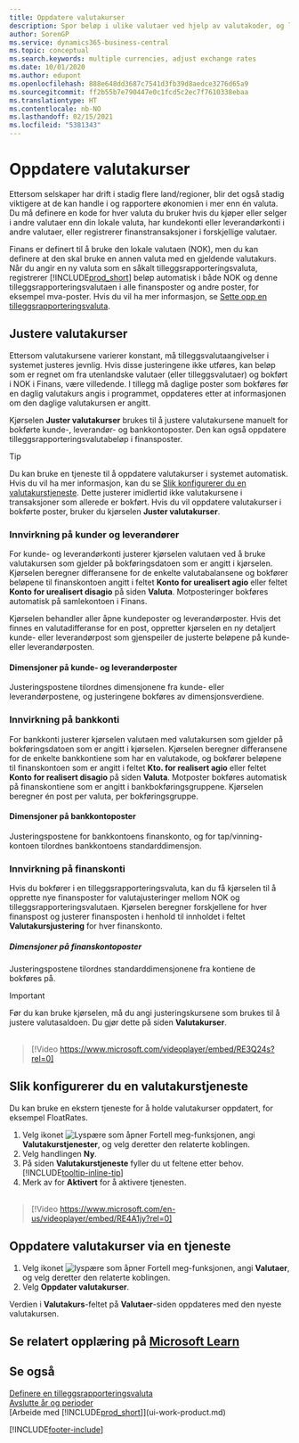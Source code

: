 ```yaml
---
title: Oppdatere valutakurser
description: Spor beløp i ulike valutaer ved hjelp av valutakoder, og la Business Central hjelpe deg med å justere valutakurser for bokførte poster med en ekstern service.
author: SorenGP
ms.service: dynamics365-business-central
ms.topic: conceptual
ms.search.keywords: multiple currencies, adjust exchange rates
ms.date: 10/01/2020
ms.author: edupont
ms.openlocfilehash: 888e648dd3687c7541d3fb39d8aedce3276d65a9
ms.sourcegitcommit: ff2b55b7e790447e0c1fcd5c2ec7f7610338ebaa
ms.translationtype: HT
ms.contentlocale: nb-NO
ms.lasthandoff: 02/15/2021
ms.locfileid: "5381343"
---
```

# <a name="update-currency-exchange-rates"></a>Oppdatere valutakurser

Ettersom selskaper har drift i stadig flere land/regioner, blir det også stadig viktigere at de kan handle i og rapportere økonomien i mer enn én valuta. Du må definere en kode for hver valuta du bruker hvis du kjøper eller selger i andre valutaer enn din lokale valuta, har kundekonti eller leverandørkonti i andre valutaer, eller registrerer finanstransaksjoner i forskjellige valutaer.

Finans er definert til å bruke den lokale valutaen (NOK), men du kan definere at den skal bruke en annen valuta med en gjeldende valutakurs. Når du angir en ny valuta som en såkalt tilleggsrapporteringsvaluta, registrerer [!INCLUDE[prod_short](includes/prod_short.md)] beløp automatisk i både NOK og denne tilleggsrapporteringsvalutaen i alle finansposter og andre poster, for eksempel mva-poster. Hvis du vil ha mer informasjon, se [Sette opp en tilleggsrapporteringsvaluta](finance-how-setup-additional-currencies.md).

## <a name="adjusting-exchange-rates"></a>Justere valutakurser

Ettersom valutakursene varierer konstant, må tilleggsvalutaangivelser i systemet justeres jevnlig. Hvis disse justeringene ikke utføres, kan beløp som er regnet om fra utenlandske valutaer (eller tilleggsvalutaer) og bokført i NOK i Finans, være villedende. I tillegg må daglige poster som bokføres før en daglig valutakurs angis i programmet, oppdateres etter at informasjonen om den daglige valutakursen er angitt.

Kjørselen **Juster valutakurser** brukes til å justere valutakursene manuelt for bokførte kunde-, leverandør- og bankkontoposter. Den kan også oppdatere tilleggsrapporteringsvalutabeløp i finansposter.  

> [!TIP]
> Du kan bruke en tjeneste til å oppdatere valutakurser i systemet automatisk. Hvis du vil ha mer informasjon, kan du se [Slik konfigurerer du en valutakurstjeneste](finance-how-update-currencies.md#to-set-up-a-currency-exchange-rate-service). Dette justerer imidlertid ikke valutakursene i transaksjoner som allerede er bokført. Hvis du vil oppdatere valutakurser i bokførte poster, bruker du kjørselen **Juster valutakurser**.

### <a name="effect-on-customers-and-vendors"></a>Innvirkning på kunder og leverandører

For kunde- og leverandørkonti justerer kjørselen valutaen ved å bruke valutakursen som gjelder på bokføringsdatoen som er angitt i kjørselen. Kjørselen beregner differansene for de enkelte valutabalansene og bokfører beløpene til finanskontoen angitt i feltet **Konto for urealisert agio** eller feltet **Konto for urealisert disagio** på siden **Valuta**. Motposteringer bokføres automatisk på samlekontoen i Finans.

Kjørselen behandler aller åpne kundeposter og leverandørposter. Hvis det finnes en valutadifferanse for en post, oppretter kjørselen en ny detaljert kunde- eller leverandørpost som gjenspeiler de justerte beløpene på kunde- eller leverandørposten.

#### <a name="dimensions-on-customer-and-vendor-ledger-entries"></a>Dimensjoner på kunde- og leverandørposter
Justeringspostene tilordnes dimensjonene fra kunde- eller leverandørpostene, og justeringene bokføres av dimensjonsverdiene.

### <a name="effect-on-bank-accounts"></a>Innvirkning på bankkonti
For bankkonti justerer kjørselen valutaen med valutakursen som gjelder på bokføringsdatoen som er angitt i kjørselen. Kjørselen beregner differansene for de enkelte bankkontiene som har en valutakode, og bokfører beløpene til finanskontoen som er angitt i feltet **Kto. for realisert agio** eller feltet **Konto for realisert disagio** på siden **Valuta**. Motposter bokføres automatisk på finanskontiene som er angitt i bankbokføringsgruppene. Kjørselen beregner én post per valuta, per bokføringsgruppe.

#### <a name="dimensions-on-bank-account-entries"></a>Dimensjoner på bankkontoposter
Justeringspostene for bankkontoens finanskonto, og for tap/vinning-kontoen tilordnes bankkontoens standarddimensjon.

### <a name="effect-on-gl-accounts"></a>Innvirkning på finanskonti
Hvis du bokfører i en tilleggsrapporteringsvaluta, kan du få kjørselen til å opprette nye finansposter for valutajusteringer mellom NOK og tilleggsrapporteringsvalutaen. Kjørselen beregner forskjellene for hver finanspost og justerer finansposten i henhold til innholdet i feltet **Valutakursjustering** for hver finanskonto.

##### <a name="dimensions-on-gl-account-entries"></a>Dimensjoner på finanskontoposter
Justeringspostene tilordnes standarddimensjonene fra kontiene de bokføres på.

> [!Important]
> Før du kan bruke kjørselen, må du angi justeringskursene som brukes til å justere valutasaldoen. Du gjør dette på siden **Valutakurser**.<br><br>  

> [!Video https://www.microsoft.com/videoplayer/embed/RE3Q24s?rel=0]

## <a name="to-set-up-a-currency-exchange-rate-service"></a>Slik konfigurerer du en valutakurstjeneste
Du kan bruke en ekstern tjeneste for å holde valutakurser oppdatert, for eksempel FloatRates.

1. Velg ikonet ![Lyspære som åpner Fortell meg-funksjonen](media/ui-search/search_small.png "Fortell hva du vil gjøre"), angi **Valutakurstjenester**, og velg deretter den relaterte koblingen.
2. Velg handlingen **Ny**.
3. På siden **Valutakurstjeneste** fyller du ut feltene etter behov. [!INCLUDE[tooltip-inline-tip](includes/tooltip-inline-tip_md.md)]
4. Merk av for **Aktivert** for å aktivere tjenesten.
<br><br>  
  
> [!Video https://www.microsoft.com/en-us/videoplayer/embed/RE4A1jy?rel=0]

## <a name="to-update-currency-exchange-rates-through-a-service"></a>Oppdatere valutakurser via en tjeneste
1. Velg ikonet ![lyspære som åpner Fortell meg-funksjonen](media/ui-search/search_small.png "Fortell hva du vil gjøre"), angi **Valutaer**, og velg deretter den relaterte koblingen.
2. Velg **Oppdater valutakurser**.

Verdien i **Valutakurs**-feltet på **Valutaer**-siden oppdateres med den nyeste valutakursen.

## <a name="see-related-training-at-microsoft-learn"></a>Se relatert opplæring på [Microsoft Learn](/learn/paths/use-multiple-currencies-dynamics-365-business-central/)

## <a name="see-also"></a>Se også
[Definere en tilleggsrapporteringsvaluta](finance-how-setup-additional-currencies.md)  
[Avslutte år og perioder](year-close-years-periods.md)  
[Arbeide med [!INCLUDE[prod_short](includes/prod_short.md)]](ui-work-product.md)


[!INCLUDE[footer-include](includes/footer-banner.md)]